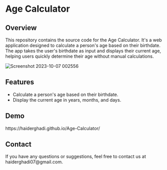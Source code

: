 <!DOCTYPE html>
<html>
<head>
</head>
<body>

<h1>Age Calculator</h1>

<h2>Overview</h2>

<p>This repository contains the source code for the Age Calculator. It's a web application designed to calculate a person's age based on their birthdate. The app takes the user's birthdate as input and displays their current age, helping users quickly determine their age without manual calculations.</p>

![Screenshot 2023-10-07 002556](https://github.com/Haiderghadi/Age-Calculator/assets/130603999/d1b52999-3bdb-495e-a38b-229da5710727)


<h2>Features</h2>

<ul>
    <li>Calculate a person's age based on their birthdate.</li>
    <li>Display the current age in years, months, and days.</li>
</ul>
<h2>Demo</h2>

<p>https://haiderghadi.github.io/Age-Calculator/</p>
<h2>Contact</h2>

<p>If you have any questions or suggestions, feel free to contact us at haiderghadi07@gmail.com.</p>

</body>
</html>
